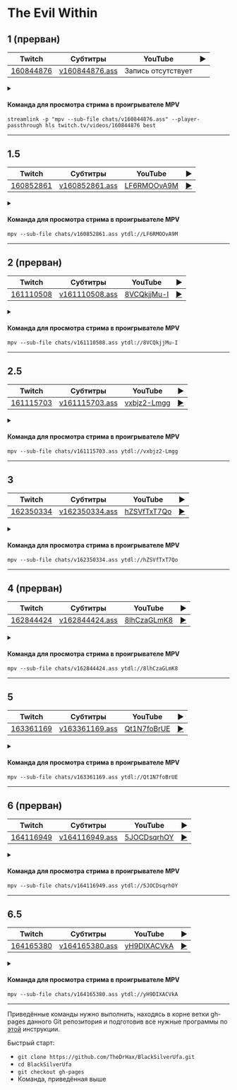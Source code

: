 <!-- video.js -->
<link href="https://cdnjs.cloudflare.com/ajax/libs/video.js/6.3.3/video-js.css" rel="stylesheet">
<script src="https://cdnjs.cloudflare.com/ajax/libs/video.js/6.3.3/video.js"></script>
<!-- videojs-youtube -->
<script src="https://cdnjs.cloudflare.com/ajax/libs/videojs-youtube/2.4.1/Youtube.js"></script>
<!-- libjass -->
<link href="https://cdn.jsdelivr.net/npm/libjass@0.11.0/libjass.css" rel="stylesheet">
<script src="https://cdn.jsdelivr.net/npm/libjass@0.11.0/libjass.js"></script>
<!-- videojs-ass -->
<link href="https://cdn.jsdelivr.net/npm/videojs-ass@0.8.0/src/videojs.ass.css" rel="stylesheet">
<script src="https://cdn.jsdelivr.net/npm/videojs-ass@0.8.0/src/videojs.ass.js"></script>
<!-- videojs-resolution-switcher -->
<script src="https://cdn.jsdelivr.net/npm/videojs-resolution-switcher@0.4.2/lib/videojs-resolution-switcher.min.js"></script>

<script>
function createPlayer(id, youtube, twitch) {
  videojs(id, {
    controls: true,
    nativeControlsForTouch: false,
    width: 640,
    height: 360,
    fluid: true,
    plugins: {
      ass: {
        src: ["../chats/v" + twitch + ".ass"],
        delay: -0.1,
      },
      videoJsResolutionSwitcher: {
        default: 'high',
        dynamicLabel: true
      }
    },
    techOrder: ["youtube"],
    sources: [{
      "type": "video/youtube",
      "src": "https://www.youtube.com/watch?v=" + youtube
    }]
  });
}
</script>

# The Evil Within

## 1 (прерван)

| Twitch | Субтитры | YouTube | ▶ |
| ------ | -------- | ------- | - |
| [160844876](https://www.twitch.tv/videos/160844876) | [v160844876.ass](../chats/v160844876.ass) | Запись отсутствует |  |

<script>
  function openPlayer160844876() {
    createPlayer("player-NULL", "NULL", "160844876");
    document.getElementById("spoiler-NULL").click();
    return false;
  }
</script>

<details>
  <summary id="spoiler-NULL"></summary>

  <div class="player-wrapper" style="margin-top: 32px">
    <video
      id="player-NULL"
      class="video-js vjs-default-skin vjs-big-play-centered" />
  </div>
</details>

#### Команда для просмотра стрима в проигрывателе MPV

```
streamlink -p "mpv --sub-file chats/v160844876.ass" --player-passthrough hls twitch.tv/videos/160844876 best
```
----
## 1.5

| Twitch | Субтитры | YouTube | ▶ |
| ------ | -------- | ------- | - |
| [160852861](https://www.twitch.tv/videos/160852861) | [v160852861.ass](../chats/v160852861.ass) | [LF6RMOOvA9M](https://www.youtube.com/watch?v=LF6RMOOvA9M) | <a href="/src/player.html?v=LF6RMOOvA9M&s=160852861" onclick="return openPlayer160852861()">▶</a> |

<script>
  function openPlayer160852861() {
    createPlayer("player-LF6RMOOvA9M", "LF6RMOOvA9M", "160852861");
    document.getElementById("spoiler-LF6RMOOvA9M").click();
    return false;
  }
</script>

<details>
  <summary id="spoiler-LF6RMOOvA9M"></summary>

  <div class="player-wrapper" style="margin-top: 32px">
    <video
      id="player-LF6RMOOvA9M"
      class="video-js vjs-default-skin vjs-big-play-centered" />
  </div>
</details>

#### Команда для просмотра стрима в проигрывателе MPV

```
mpv --sub-file chats/v160852861.ass ytdl://LF6RMOOvA9M
```
----
## 2 (прерван)

| Twitch | Субтитры | YouTube | ▶ |
| ------ | -------- | ------- | - |
| [161110508](https://www.twitch.tv/videos/161110508) | [v161110508.ass](../chats/v161110508.ass) | [8VCQkjjMu-I](https://www.youtube.com/watch?v=8VCQkjjMu-I) | <a href="/src/player.html?v=8VCQkjjMu-I&s=161110508" onclick="return openPlayer161110508()">▶</a> |

<script>
  function openPlayer161110508() {
    createPlayer("player-8VCQkjjMu-I", "8VCQkjjMu-I", "161110508");
    document.getElementById("spoiler-8VCQkjjMu-I").click();
    return false;
  }
</script>

<details>
  <summary id="spoiler-8VCQkjjMu-I"></summary>

  <div class="player-wrapper" style="margin-top: 32px">
    <video
      id="player-8VCQkjjMu-I"
      class="video-js vjs-default-skin vjs-big-play-centered" />
  </div>
</details>

#### Команда для просмотра стрима в проигрывателе MPV

```
mpv --sub-file chats/v161110508.ass ytdl://8VCQkjjMu-I
```
----
## 2.5

| Twitch | Субтитры | YouTube | ▶ |
| ------ | -------- | ------- | - |
| [161115703](https://www.twitch.tv/videos/161115703) | [v161115703.ass](../chats/v161115703.ass) | [vxbjz2-Lmgg](https://www.youtube.com/watch?v=vxbjz2-Lmgg) | <a href="/src/player.html?v=vxbjz2-Lmgg&s=161115703" onclick="return openPlayer161115703()">▶</a> |

<script>
  function openPlayer161115703() {
    createPlayer("player-vxbjz2-Lmgg", "vxbjz2-Lmgg", "161115703");
    document.getElementById("spoiler-vxbjz2-Lmgg").click();
    return false;
  }
</script>

<details>
  <summary id="spoiler-vxbjz2-Lmgg"></summary>

  <div class="player-wrapper" style="margin-top: 32px">
    <video
      id="player-vxbjz2-Lmgg"
      class="video-js vjs-default-skin vjs-big-play-centered" />
  </div>
</details>

#### Команда для просмотра стрима в проигрывателе MPV

```
mpv --sub-file chats/v161115703.ass ytdl://vxbjz2-Lmgg
```
----
## 3

| Twitch | Субтитры | YouTube | ▶ |
| ------ | -------- | ------- | - |
| [162350334](https://www.twitch.tv/videos/162350334) | [v162350334.ass](../chats/v162350334.ass) | [hZSVfTxT7Qo](https://www.youtube.com/watch?v=hZSVfTxT7Qo) | <a href="/src/player.html?v=hZSVfTxT7Qo&s=162350334" onclick="return openPlayer162350334()">▶</a> |

<script>
  function openPlayer162350334() {
    createPlayer("player-hZSVfTxT7Qo", "hZSVfTxT7Qo", "162350334");
    document.getElementById("spoiler-hZSVfTxT7Qo").click();
    return false;
  }
</script>

<details>
  <summary id="spoiler-hZSVfTxT7Qo"></summary>

  <div class="player-wrapper" style="margin-top: 32px">
    <video
      id="player-hZSVfTxT7Qo"
      class="video-js vjs-default-skin vjs-big-play-centered" />
  </div>
</details>

#### Команда для просмотра стрима в проигрывателе MPV

```
mpv --sub-file chats/v162350334.ass ytdl://hZSVfTxT7Qo
```
----
## 4 (прерван)

| Twitch | Субтитры | YouTube | ▶ |
| ------ | -------- | ------- | - |
| [162844424](https://www.twitch.tv/videos/162844424) | [v162844424.ass](../chats/v162844424.ass) | [8lhCzaGLmK8](https://www.youtube.com/watch?v=8lhCzaGLmK8) | <a href="/src/player.html?v=8lhCzaGLmK8&s=162844424" onclick="return openPlayer162844424()">▶</a> |

<script>
  function openPlayer162844424() {
    createPlayer("player-8lhCzaGLmK8", "8lhCzaGLmK8", "162844424");
    document.getElementById("spoiler-8lhCzaGLmK8").click();
    return false;
  }
</script>

<details>
  <summary id="spoiler-8lhCzaGLmK8"></summary>

  <div class="player-wrapper" style="margin-top: 32px">
    <video
      id="player-8lhCzaGLmK8"
      class="video-js vjs-default-skin vjs-big-play-centered" />
  </div>
</details>

#### Команда для просмотра стрима в проигрывателе MPV

```
mpv --sub-file chats/v162844424.ass ytdl://8lhCzaGLmK8
```
----
## 5

| Twitch | Субтитры | YouTube | ▶ |
| ------ | -------- | ------- | - |
| [163361169](https://www.twitch.tv/videos/163361169) | [v163361169.ass](../chats/v163361169.ass) | [Qt1N7foBrUE](https://www.youtube.com/watch?v=Qt1N7foBrUE) | <a href="/src/player.html?v=Qt1N7foBrUE&s=163361169" onclick="return openPlayer163361169()">▶</a> |

<script>
  function openPlayer163361169() {
    createPlayer("player-Qt1N7foBrUE", "Qt1N7foBrUE", "163361169");
    document.getElementById("spoiler-Qt1N7foBrUE").click();
    return false;
  }
</script>

<details>
  <summary id="spoiler-Qt1N7foBrUE"></summary>

  <div class="player-wrapper" style="margin-top: 32px">
    <video
      id="player-Qt1N7foBrUE"
      class="video-js vjs-default-skin vjs-big-play-centered" />
  </div>
</details>

#### Команда для просмотра стрима в проигрывателе MPV

```
mpv --sub-file chats/v163361169.ass ytdl://Qt1N7foBrUE
```
----
## 6 (прерван)

| Twitch | Субтитры | YouTube | ▶ |
| ------ | -------- | ------- | - |
| [164116949](https://www.twitch.tv/videos/164116949) | [v164116949.ass](../chats/v164116949.ass) | [5JOCDsqrhOY](https://www.youtube.com/watch?v=5JOCDsqrhOY) | <a href="/src/player.html?v=5JOCDsqrhOY&s=164116949" onclick="return openPlayer164116949()">▶</a> |

<script>
  function openPlayer164116949() {
    createPlayer("player-5JOCDsqrhOY", "5JOCDsqrhOY", "164116949");
    document.getElementById("spoiler-5JOCDsqrhOY").click();
    return false;
  }
</script>

<details>
  <summary id="spoiler-5JOCDsqrhOY"></summary>

  <div class="player-wrapper" style="margin-top: 32px">
    <video
      id="player-5JOCDsqrhOY"
      class="video-js vjs-default-skin vjs-big-play-centered" />
  </div>
</details>

#### Команда для просмотра стрима в проигрывателе MPV

```
mpv --sub-file chats/v164116949.ass ytdl://5JOCDsqrhOY
```
----
## 6.5

| Twitch | Субтитры | YouTube | ▶ |
| ------ | -------- | ------- | - |
| [164165380](https://www.twitch.tv/videos/164165380) | [v164165380.ass](../chats/v164165380.ass) | [yH9DIXACVkA](https://www.youtube.com/watch?v=yH9DIXACVkA) | <a href="/src/player.html?v=yH9DIXACVkA&s=164165380" onclick="return openPlayer164165380()">▶</a> |

<script>
  function openPlayer164165380() {
    createPlayer("player-yH9DIXACVkA", "yH9DIXACVkA", "164165380");
    document.getElementById("spoiler-yH9DIXACVkA").click();
    return false;
  }
</script>

<details>
  <summary id="spoiler-yH9DIXACVkA"></summary>

  <div class="player-wrapper" style="margin-top: 32px">
    <video
      id="player-yH9DIXACVkA"
      class="video-js vjs-default-skin vjs-big-play-centered" />
  </div>
</details>

#### Команда для просмотра стрима в проигрывателе MPV

```
mpv --sub-file chats/v164165380.ass ytdl://yH9DIXACVkA
```
----

Приведённые команды нужно выполнить, находясь в корне ветки gh-pages данного Git репозитория и подготовив все нужные программы по [этой](../tutorials/watch-online.md) инструкции.

Быстрый старт:
* `git clone https://github.com/TheDrHax/BlackSilverUfa.git`
* `cd BlackSilverUfa`
* `git checkout gh-pages`
* Команда, приведённая выше

